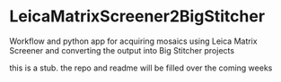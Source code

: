 # LeicaMatrixScreener2BigStitcher
Workflow and python app for acquiring mosaics using Leica Matrix Screener and converting the output into Big Stitcher projects

this is a stub. the repo and readme will be filled over the coming weeks
